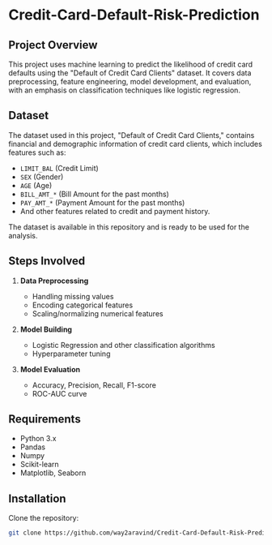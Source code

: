 # Credit-Card-Default-Risk-Prediction

## Project Overview
This project uses machine learning to predict the likelihood of credit card defaults using the "Default of Credit Card Clients" dataset. It covers data preprocessing, feature engineering, model development, and evaluation, with an emphasis on classification techniques like logistic regression.

## Dataset
The dataset used in this project, "Default of Credit Card Clients," contains financial and demographic information of credit card clients, which includes features such as:
- `LIMIT_BAL` (Credit Limit)
- `SEX` (Gender)
- `AGE` (Age)
- `BILL_AMT_*` (Bill Amount for the past months)
- `PAY_AMT_*` (Payment Amount for the past months)
- And other features related to credit and payment history.

The dataset is available in this repository and is ready to be used for the analysis.

## Steps Involved
1. **Data Preprocessing**  
   - Handling missing values
   - Encoding categorical features
   - Scaling/normalizing numerical features

2. **Model Building**  
   - Logistic Regression and other classification algorithms
   - Hyperparameter tuning

3. **Model Evaluation**  
   - Accuracy, Precision, Recall, F1-score
   - ROC-AUC curve

## Requirements
- Python 3.x
- Pandas
- Numpy
- Scikit-learn
- Matplotlib, Seaborn

## Installation

Clone the repository:
```bash
git clone https://github.com/way2aravind/Credit-Card-Default-Risk-Prediction.git
